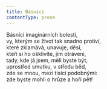 ```yaml
---
title: Básníci
contentType: prose
---
```


Básníci imaginárních bolestí,  
vy, kterým se život tak snadno protiví,  
které zklamává, unavuje, děsí,  
kteří si ho ošklivíte, jím otráveni,  
tady, kde já jsem, měli byste být,  
uprostřed smutku, v středu běd,  
zde se mnou, mezi tisíci podobnými:  
zde byste mohli o hrůze a hoři pět!
